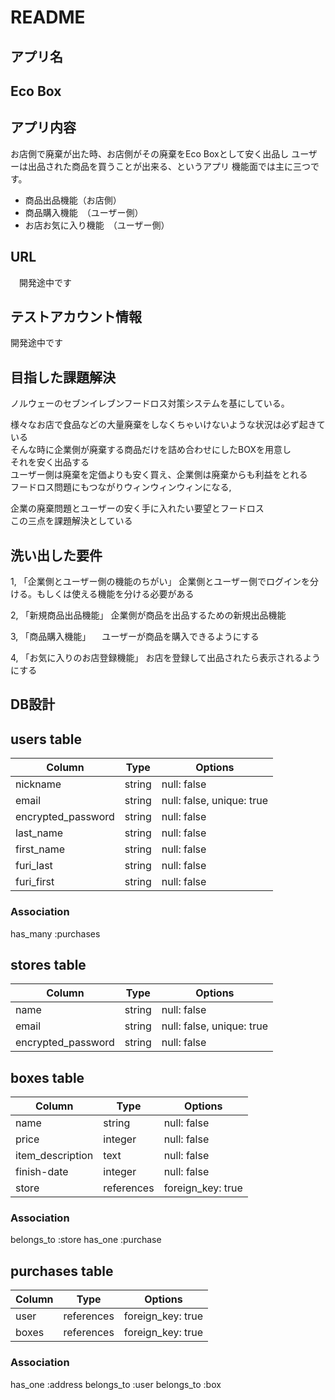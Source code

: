 # README

## アプリ名 
## Eco Box

## アプリ内容
 お店側で廃棄が出た時、お店側がその廃棄をEco Boxとして安く出品し
 ユーザーは出品された商品を買うことが出来る、というアプリ
 機能面では主に三つです。
 * 商品出品機能（お店側）
 * 商品購入機能　（ユーザー側）
 * お店お気に入り機能　（ユーザー側）

## URL
　開発途中です

## テストアカウント情報
 開発途中です

## 目指した課題解決
ノルウェーのセブンイレブンフードロス対策システムを基にしている。

様々なお店で食品などの大量廃棄をしなくちゃいけないような状況は必ず起きている<br>
そんな時に企業側が廃棄する商品だけを詰め合わせにしたBOXを用意し<br>
それを安く出品する<br>
ユーザー側は廃棄を定価よりも安く買え、企業側は廃棄からも利益をとれる<br>
フードロス問題にもつながりウィンウィンウィンになる,<br>

企業の廃棄問題とユーザーの安く手に入れたい要望とフードロス<br>
この三点を課題解決としている<br>

## 洗い出した要件

1, 「企業側とユーザー側の機能のちがい」 
企業側とユーザー側でログインを分ける。もしくは使える機能を分ける必要がある

2, 「新規商品出品機能」 
企業側が商品を出品するための新規出品機能

3, 「商品購入機能」
　ユーザーが商品を購入できるようにする

4, 「お気に入りのお店登録機能」
 お店を登録して出品されたら表示されるようにする



## DB設計
## users table
|Column             |Type       |Options                   |
|-------------------|-----------|--------------------------|
|nickname           |string     |null: false               |
|email              |string     |null: false, unique: true |
|encrypted_password |string     |null: false               |
|last_name          |string     |null: false               |
|first_name         |string     |null: false               |
|furi_last          |string     |null: false               |
|furi_first         |string     |null: false               |


### Association
has_many :purchases

## stores table
|Column             |Type       |Options                   |
|-------------------|-----------|--------------------------|
|name               |string     |null: false               |
|email              |string     |null: false, unique: true |
|encrypted_password |string     |null: false               |


## boxes table
|Column           |Type            |Options                               |
|-----------------|--------------- |--------------------------------------|
|name             |string          |null: false                           |
|price            |integer         |null: false                           |
|item_description |text            |null: false                           |
|finish-date      |integer         |null: false                           |
|store            |references      |foreign_key: true                     |

### Association
belongs_to :store
has_one :purchase

## purchases table
|Column    |Type       |Options           |
|--------- |-----------|------------------|
|user      |references |foreign_key: true |
|boxes      |references |foreign_key: true |

### Association
has_one :address
belongs_to :user
belongs_to :box